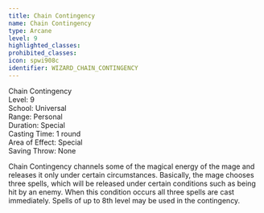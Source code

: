 ```yaml
---
title: Chain Contingency
name: Chain Contingency
type: Arcane
level: 9
highlighted_classes: 
prohibited_classes: 
icon: spwi908c
identifier: WIZARD_CHAIN_CONTINGENCY
---
```

Chain Contingency  
Level: 9  
School: Universal  
Range: Personal  
Duration: Special  
Casting Time: 1 round  
Area of Effect: Special  
Saving Throw: None  
  
Chain Contingency channels some of the magical energy of the mage and releases it only under certain circumstances. Basically, the mage chooses three spells, which will be released under certain conditions such as being hit by an enemy. When this condition occurs all three spells are cast immediately. Spells of up to 8th level may be used in the contingency.  
